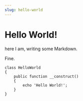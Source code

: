 ```yaml
---
slug: hello-world
---
```

# Hello World!

here I am, writing some Markdown.

Fine.

```php{4}
class HelloWorld
{
    public function __construct()
    {
        echo 'Hello World!';
    }
}
```

